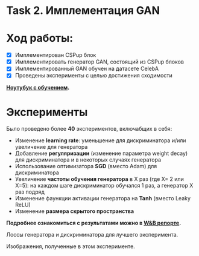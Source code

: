 # Task 2. Имплементация GAN
# Ход работы:
- [X] Имплементирован CSPup блок
- [X] Имплементировать генератор GAN, состоящий из CSPup блоков
- [X] Имплементированный GAN обучен на датасете CelebA
- [X] Проведены эксперименты с целью достижения сходимости
      
**[Ноутубук с обучением](https://github.com/anna-marshalova/deep_gen_models_course/blob/homework_2/gan-celeba.ipynb).**

# Эксперименты
Было проведено более **40** экспериментов, включабщих в себя:
- Изменение **learning rate**: уменьшение для дискриминатора и/или увеличение для генератора
- Добавление **регуляризации** (изменение параметра weight decay) для дискриминатора и в некоторых случаях генератора
- Использование оптимизатора **SGD** (вместо Adam) для дискриминатора
- Увеличение **частоты обучения генератора** в X раз (где X= 2 или X=5): на каждом шаге дискриминатор обучался 1 раз, а генератор X раз подряд
- Изменение фаункции активации генератора на **Tanh** (вместо Leaky ReLU)
- Изменение **размера скрытого пространства**

**Подробнее ознакомиться с результатами можно в [W&B репорте](https://wandb.ai/missmarshal22/deep-gen-hw2/reports/GAN-CelebA-report--Vmlldzo3MjY4MjI5?accessToken=0s6jpvs19f92bd7bsbo24ndv2ydm15blclx2ks4l4j5brgexpf4n8ku7kgddg6fm).**

Лоссы генератора и дискриминатора для лучшего эксперимента.

Изображения, полученные в этом эксперименте.

